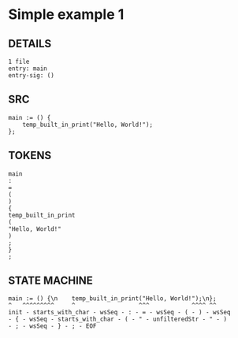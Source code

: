 # Simple example 1

## DETAILS

```
1 file
entry: main
entry-sig: ()
```

## SRC

```
main := () {
    temp_built_in_print("Hello, World!");
};
```

## TOKENS

```
main
:
=
(
)
{
temp_built_in_print
(
"Hello, World!"
)
;
}
;
```

## STATE MACHINE

```
main := () {\n    temp_built_in_print("Hello, World!");\n};
^   ^^^^^^^^^     ^                  ^^^            ^^^^ ^^
init - starts_with_char - wsSeq - : - = - wsSeq - ( - ) - wsSeq 
- { - wsSeq - starts_with_char - ( - " - unfilteredStr - " - ) 
- ; - wsSeq - } - ; - EOF
```